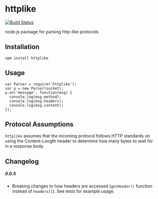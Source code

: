 httplike
========

[![Build Status](https://travis-ci.org/stephen/httplike.svg?branch=master)](https://travis-ci.org/stephen/httplike)

node.js package for parsing http-like protocols

## Installation
```
npm install httplike
```

## Usage
```
var Parser = require('httplike');
var p = new Parser(socket);
p.on('message', function(msg) {
  console.log(msg.method);
  console.log(msg.headers);
  console.log(msg.content);
});
```

## Protocol Assumptions

```httplike``` assumes that the incoming protocol follows HTTP standards on using the Content-Length header to determine how many bytes to wait for in a response body.

## Changelog

##### 0.0.5
- Breaking changes to how headers are accessed (```getHeader()``` function instead of ```headers[]```). See tests for example usage.
